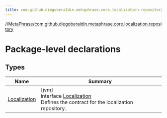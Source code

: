 ```yaml
---
title: com.github.diegoberaldin.metaphrase.core.localization.repository
---
```

//[MetaPhrase](../../index.html)/[com.github.diegoberaldin.metaphrase.core.localization.repository](index.html)



# Package-level declarations



## Types


| Name | Summary |
|---|---|
| [Localization](-localization/index.html) | [jvm]<br>interface [Localization](-localization/index.html)<br>Defines the contract for the localization repository. |

